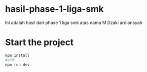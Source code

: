 # hasil-phase-1-liga-smk
Ini adalah hasil dari phase 1 liga smk atas nama M Dzaki ardiansyah
# Start the project
```bash
npm install
#and
npm run dev
```

